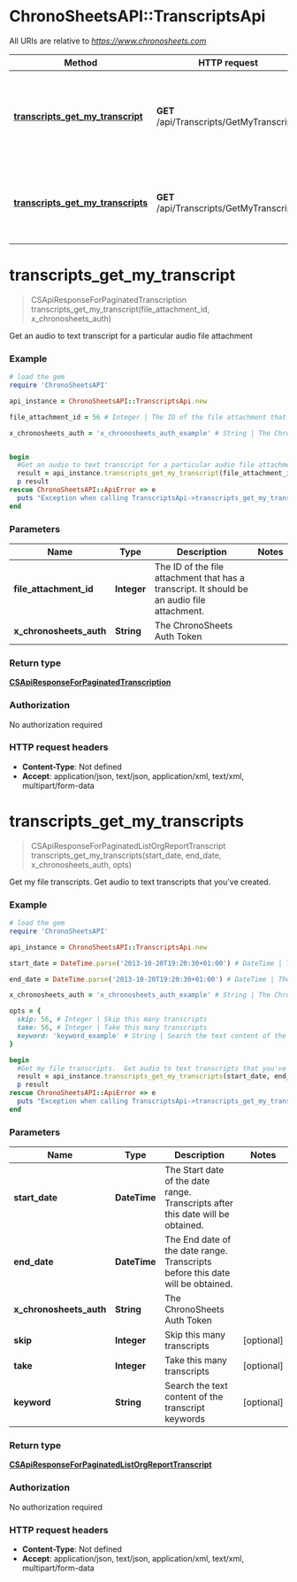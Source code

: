 # ChronoSheetsAPI::TranscriptsApi

All URIs are relative to *https://www.chronosheets.com*

Method | HTTP request | Description
------------- | ------------- | -------------
[**transcripts_get_my_transcript**](TranscriptsApi.md#transcripts_get_my_transcript) | **GET** /api/Transcripts/GetMyTranscript | Get an audio to text transcript for a particular audio file attachment
[**transcripts_get_my_transcripts**](TranscriptsApi.md#transcripts_get_my_transcripts) | **GET** /api/Transcripts/GetMyTranscripts | Get my file transcripts.  Get audio to text transcripts that you&#39;ve created.


# **transcripts_get_my_transcript**
> CSApiResponseForPaginatedTranscription transcripts_get_my_transcript(file_attachment_id, x_chronosheets_auth)

Get an audio to text transcript for a particular audio file attachment

### Example
```ruby
# load the gem
require 'ChronoSheetsAPI'

api_instance = ChronoSheetsAPI::TranscriptsApi.new

file_attachment_id = 56 # Integer | The ID of the file attachment that has a transcript.  It should be an audio file attachment.

x_chronosheets_auth = 'x_chronosheets_auth_example' # String | The ChronoSheets Auth Token


begin
  #Get an audio to text transcript for a particular audio file attachment
  result = api_instance.transcripts_get_my_transcript(file_attachment_id, x_chronosheets_auth)
  p result
rescue ChronoSheetsAPI::ApiError => e
  puts "Exception when calling TranscriptsApi->transcripts_get_my_transcript: #{e}"
end
```

### Parameters

Name | Type | Description  | Notes
------------- | ------------- | ------------- | -------------
 **file_attachment_id** | **Integer**| The ID of the file attachment that has a transcript.  It should be an audio file attachment. | 
 **x_chronosheets_auth** | **String**| The ChronoSheets Auth Token | 

### Return type

[**CSApiResponseForPaginatedTranscription**](CSApiResponseForPaginatedTranscription.md)

### Authorization

No authorization required

### HTTP request headers

 - **Content-Type**: Not defined
 - **Accept**: application/json, text/json, application/xml, text/xml, multipart/form-data



# **transcripts_get_my_transcripts**
> CSApiResponseForPaginatedListOrgReportTranscript transcripts_get_my_transcripts(start_date, end_date, x_chronosheets_auth, opts)

Get my file transcripts.  Get audio to text transcripts that you've created.

### Example
```ruby
# load the gem
require 'ChronoSheetsAPI'

api_instance = ChronoSheetsAPI::TranscriptsApi.new

start_date = DateTime.parse('2013-10-20T19:20:30+01:00') # DateTime | The Start date of the date range.  Transcripts after this date will be obtained.

end_date = DateTime.parse('2013-10-20T19:20:30+01:00') # DateTime | The End date of the date range.  Transcripts before this date will be obtained.

x_chronosheets_auth = 'x_chronosheets_auth_example' # String | The ChronoSheets Auth Token

opts = { 
  skip: 56, # Integer | Skip this many transcripts
  take: 56, # Integer | Take this many transcripts
  keyword: 'keyword_example' # String | Search the text content of the transcript keywords
}

begin
  #Get my file transcripts.  Get audio to text transcripts that you've created.
  result = api_instance.transcripts_get_my_transcripts(start_date, end_date, x_chronosheets_auth, opts)
  p result
rescue ChronoSheetsAPI::ApiError => e
  puts "Exception when calling TranscriptsApi->transcripts_get_my_transcripts: #{e}"
end
```

### Parameters

Name | Type | Description  | Notes
------------- | ------------- | ------------- | -------------
 **start_date** | **DateTime**| The Start date of the date range.  Transcripts after this date will be obtained. | 
 **end_date** | **DateTime**| The End date of the date range.  Transcripts before this date will be obtained. | 
 **x_chronosheets_auth** | **String**| The ChronoSheets Auth Token | 
 **skip** | **Integer**| Skip this many transcripts | [optional] 
 **take** | **Integer**| Take this many transcripts | [optional] 
 **keyword** | **String**| Search the text content of the transcript keywords | [optional] 

### Return type

[**CSApiResponseForPaginatedListOrgReportTranscript**](CSApiResponseForPaginatedListOrgReportTranscript.md)

### Authorization

No authorization required

### HTTP request headers

 - **Content-Type**: Not defined
 - **Accept**: application/json, text/json, application/xml, text/xml, multipart/form-data



